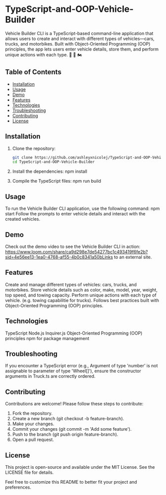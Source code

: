 # TypeScript-and-OOP-Vehicle-Builder

Vehicle Builder CLI is a TypeScript-based command-line application that allows users to create and interact with different types of vehicles—cars, trucks, and motorbikes. Built with Object-Oriented Programming (OOP) principles, the app lets users enter vehicle details, store them, and perform unique actions with each type. 🚗 🚚 🏍️

## Table of Contents

- [Installation](#installation)
- [Usage](#usage)
- [Demo](#demo)
- [Features](#features)
- [Technologies](#technologies)
- [Troubleshooting](#troubleshooting)
- [Contributing](#contributing)
- [License](#license)

## Installation

1. Clone the repository:
   ```bash
   git clone https://github.com/ashleyxnicolej/TypeScript-and-OOP-Vehicle-Builder.git
   cd TypeScript-and-OOP-Vehicle-Builder

2. Install the dependencies:
   npm install
   
4. Compile the TypeScript files:
   npm run build


## Usage
To run the Vehicle Builder CLI application, use the following command:
  npm start
 Follow the prompts to enter vehicle details and interact with the created vehicles.


## Demo
Check out the demo video to see the Vehicle Builder CLI in action:
https://www.loom.com/share/ca9d298e7de54277bc1c493419f6fe2b?sid=4e56ee13-1ea0-4768-af55-4b0c8341a50bLinks to an external site.


## Features
Create and manage different types of vehicles: cars, trucks, and motorbikes.
Store vehicle details such as color, make, model, year, weight, top speed, and towing capacity.
Perform unique actions with each type of vehicle. (e.g. towing capabilitie for trucks). 
Follows best practices built with Object-Oriented Programming (OOP) principles.


## Technologies
TypeScript
Node.js
Inquirer.js
Object-Oriented Programming (OOP) principles
npm for package management


## Troubleshooting
If you encounter a TypeScript error (e.g., Argument of type 'number' is not assignable to parameter of type 'Wheel[]'), ensure the constructor arguments in Truck.ts are correctly ordered.


## Contributing
Contributions are welcome! Please follow these steps to contribute:
 1. Fork the repository.
 2. Create a new branch (git checkout -b feature-branch).
 3. Make your changes.
 4. Commit your changes (git commit -m 'Add some feature').
 5. Push to the branch (git push origin feature-branch).
 6. Open a pull request.


## License
This project is open-source and available under the MIT License. See the LICENSE file for details.


Feel free to customize this README to better fit your project and preferences.
